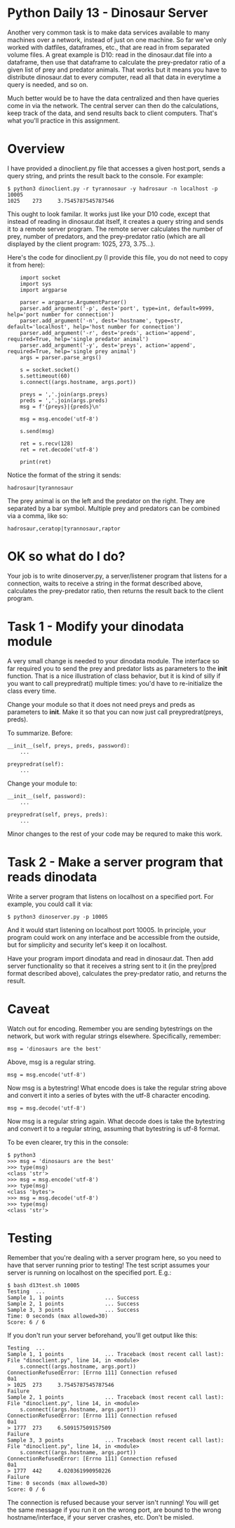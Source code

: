 # Python Daily 13 - Dinosaur Server

Another very common task is to make data services available to many machines over a network, instead of just on one machine.  So far we've only worked with datfiles, dataframes, etc., that are read in from separated volume files.  A great example is D10: read in the dinosaur.dat file into a dataframe, then use that dataframe to calculate the prey-predator ratio of a given list of prey and predator animals.  That works but it means you have to distribute dinosaur.dat to every computer, read all that data in everytime a query is needed, and so on.

Much better would be to have the data centralized and then have queries come in via the network.  The central server can then do the calculations, keep track of the data, and send results back to client computers.  That's what you'll practice in this assignment.

# Overview

I have provided a dinoclient.py file that accesses a given host:port, sends a query string, and prints the result back to the console.  For example:

    $ python3 dinoclient.py -r tyrannosaur -y hadrosaur -n localhost -p 10005
    1025    273     3.7545787545787546

This ought to look familar.  It works just like your D10 code, except that instead of reading in dinosaur.dat itself, it creates a query string and sends it to a remote server program.  The remote server calculates the number of prey, number of predators, and the prey-predator ratio (which are all displayed by the client program: 1025, 273, 3.75...).

Here's the code for dinoclient.py (I provide this file, you do not need to copy it from here):

```
    import socket
    import sys
    import argparse

    parser = argparse.ArgumentParser()
    parser.add_argument('-p', dest='port', type=int, default=9999, help='port number for connection')
    parser.add_argument('-n', dest='hostname', type=str, default='localhost', help='host number for connection')
    parser.add_argument('-r', dest='preds', action='append', required=True, help='single predator animal')
    parser.add_argument('-y', dest='preys', action='append', required=True, help='single prey animal')
    args = parser.parse_args()

    s = socket.socket()
    s.settimeout(60)
    s.connect((args.hostname, args.port))

    preys = ','.join(args.preys)
    preds = ','.join(args.preds)
    msg = f'{preys}|{preds}\n'

    msg = msg.encode('utf-8')

    s.send(msg)

    ret = s.recv(128)
    ret = ret.decode('utf-8')

    print(ret)
```

Notice the format of the string it sends:

    hadrosaur|tyrannosaur
    
The prey animal is on the left and the predator on the right.  They are separated by a bar symbol.  Multiple prey and predators can be combined via a comma, like so:
    
    hadrosaur,ceratop|tyrannosaur,raptor
    
# OK so what do I do?

Your job is to write dinoserver.py, a server/listener program that listens for a connection, waits to receive a string in the format described above, calculates the prey-predator ratio, then returns the result back to the client program.

# Task 1 - Modify your dinodata module

A very small change is needed to your dinodata module.  The interface so far required you to send the prey and predator lists as parameters to the __init__ function.  That is a nice illustration of class behavior, but it is kind of silly if you want to call preypredrat() multiple times: you'd have to re-initialize the class every time.

Change your module so that it does not need preys and preds as parameters to __init__.  Make it so that you can now just call preypredrat(preys, preds).

To summarize.  Before:
    
    __init__(self, preys, preds, password):
        ...
        
    preypredrat(self):
        ...
        
Change your module to:

    __init__(self, password):
        ...
        
    preypredrat(self, preys, preds):
        ...
        
Minor changes to the rest of your code may be requred to make this work.

# Task 2 - Make a server program that reads dinodata

Write a server program that listens on localhost on a specified port.  For example, you could call it via:

    $ python3 dinoserver.py -p 10005

And it would start listening on localhost port 10005.  In principle, your program could work on any interface and be accessible from the outside, but for simplicity and security let's keep it on localhost.

Have your program import dinodata and read in dinosaur.dat.  Then add server functionality so that it receives a string sent to it (in the prey|pred format described above), calculates the prey-predator ratio, and returns the result.

# Caveat

Watch out for encoding.  Remember you are sending bytestrings on the network, but work with regular strings elsewhere.  Specifically, remember:

    msg = 'dinosaurs are the best'

Above, msg is a regular string.

    msg = msg.encode('utf-8')

Now msg is a bytestring!  What encode does is take the regular string above and convert it into a series of bytes with the utf-8 character encoding.

    msg = msg.decode('utf-8')
    
Now msg is a regular string again.  What decode does is take the bytestring and convert it to a regular string, assuming that bytestring is utf-8 format.

To be even clearer, try this in the console:

    $ python3
    >>> msg = 'dinosaurs are the best'
    >>> type(msg)
    <class 'str'>
    >>> msg = msg.encode('utf-8')
    >>> type(msg)
    <class 'bytes'>
    >>> msg = msg.decode('utf-8')
    >>> type(msg)
    <class 'str'>
    
# Testing

Remember that you're dealing with a server program here, so you need to have that server running prior to testing!  The test script assumes your server is running on localhost on the specified port.  E.g.:

    $ bash d13test.sh 10005
    Testing  ...
    Sample 1, 1 points             ... Success
    Sample 2, 1 points             ... Success
    Sample 3, 3 points             ... Success
    Time: 0 seconds (max allowed=30)
    Score: 6 / 6

If you don't run your server beforehand, you'll get output like this:

    Testing  ...
    Sample 1, 1 points             ... Traceback (most recent call last):
    File "dinoclient.py", line 14, in <module>
        s.connect((args.hostname, args.port))
    ConnectionRefusedError: [Errno 111] Connection refused
    0a1
    > 1025  273     3.7545787545787546
    Failure
    Sample 2, 1 points             ... Traceback (most recent call last):
    File "dinoclient.py", line 14, in <module>
        s.connect((args.hostname, args.port))
    ConnectionRefusedError: [Errno 111] Connection refused
    0a1
    > 1777  273     6.509157509157509
    Failure
    Sample 3, 3 points             ... Traceback (most recent call last):
    File "dinoclient.py", line 14, in <module>
        s.connect((args.hostname, args.port))
    ConnectionRefusedError: [Errno 111] Connection refused
    0a1
    > 1777  442     4.020361990950226
    Failure
    Time: 0 seconds (max allowed=30)
    Score: 0 / 6

The connection is refused because your server isn't running!  You will get the same message if you run it on the wrong port, are bound to the wrong hostname/interface, if your server crashes, etc.  Don't be misled.

